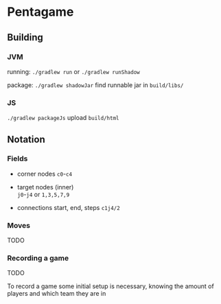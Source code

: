 # Pentagame

## Building

### JVM

running: `./gradlew run` or `./gradlew runShadow`


package: `./gradlew shadowJar`
find runnable jar in `build/libs/`

### JS

`./gradlew packageJs`
upload `build/html`

## Notation

### Fields

- corner nodes
`c0`-`c4`

- target nodes (inner)  
`j0`-`j4` or `1,3,5,7,9`

- connections
start, end, steps
`c1j4/2`

### Moves

TODO

### Recording a game

TODO

To record a game some initial setup is necessary, 
knowing the amount of players and which team they are in
